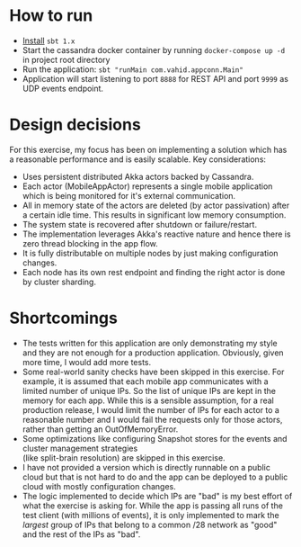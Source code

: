 How to run
===========
- [Install](https://www.scala-sbt.org/1.0/docs/Setup.html) `sbt 1.x`
- Start the cassandra docker container by running `docker-compose up -d` in project root directory
- Run the application: `sbt "runMain com.vahid.appconn.Main"`
- Application will start listening to port `8888` for REST API and port `9999` as UDP events endpoint.

Design decisions
================ 
For this exercise, my focus has been on implementing a solution which has a reasonable performance and is easily scalable.
Key considerations:
 - Uses persistent distributed Akka actors backed by Cassandra.
 - Each actor (MobileAppActor) represents a single mobile application which is being monitored for it's external communication.
 - All in memory state of the actors are deleted (by actor passivation) after a certain idle time. 
   This results in significant low memory consumption.
 - The system state is recovered after shutdown or failure/restart. 
 - The implementation leverages Akka's reactive nature and hence there is zero thread blocking in the app flow.
 - It is fully distributable on multiple nodes by just making configuration changes.
 - Each node has its own rest endpoint and finding the right actor is done by cluster sharding.
 
Shortcomings 
=============
- The tests written for this application are only demonstrating my style and they are not enough for a production application.
Obviously, given more time, I would add more tests.
- Some real-world sanity checks have been skipped in this exercise. For example, it is assumed that 
each mobile app communicates with a limited number of unique IPs. So the list of unique IPs are kept in the memory
for each app. While this is a sensible assumption, for a real production release, I would limit the number of IPs
for each actor to a reasonable number and I would fail the requests only for those actors, rather than getting an
OutOfMemoryError.
- Some optimizations like configuring Snapshot stores for the events and cluster management strategies  
 (like split-brain resolution) are skipped in this exercise.
- I have not provided a version which is directly runnable on a public cloud but that is not hard to do 
and the app can be deployed to a public cloud with mostly configuration changes.
- The logic implemented to decide which IPs are "bad" is my best effort of what the exercise is asking for. 
While the app is passing all runs of the test client (with millions of events), it is only implemented to mark the 
*largest* group of IPs that belong to a common /28 network as "good" and the rest of the IPs as "bad".   